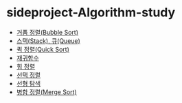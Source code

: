 # sideproject-Algorithm-study
  - [거품 정렬(Bubble Sort)](https://github.com/Oh-Myeongjae/sideproject-Algorithm-study/blob/main/%EA%B1%B0%ED%92%88%20%EC%A0%95%EB%A0%AC(Bubble%20Sort).md)
  - [스택(Stack), 큐(Queue)](https://github.com/jinhyoje/sideproject-Algorithm-study/blob/main/%EC%8A%A4%ED%83%9D(Stack)%2C%20%ED%81%90(Queue).md)
  - [퀵 정렬(Quick Sort)](https://github.com/jinhyoje/sideproject-Algorithm-study/blob/main/%ED%80%B5%20%EC%A0%95%EB%A0%AC(Quick%20Sort).md)
  - [재귀함수](https://github.com/jinhyoje/sideproject-Algorithm-study/blob/main/%EC%9E%AC%EA%B7%80%ED%95%A8%EC%88%98.md)
  - [힙 정렬](https://github.com/jinhyoje/sideproject-Algorithm-study/blob/main/%ED%9E%99%20%EC%A0%95%EB%A0%AC(Heap%20Sort).md)
  - [선택 정렬](https://github.com/jinhyoje/sideproject-Algorithm-study/blob/main/%EC%84%A0%ED%83%9D%EC%A0%95%EB%A0%AC(selection%20sort).md)
  - [선형 탐색](https://github.com/jinhyoje/sideproject-Algorithm-study/blob/main/%EC%84%A0%ED%98%95%ED%83%90%EC%83%89(Linear%20Search).md)
  - [병합 정렬(Merge Sort)](https://github.com/jinhyoje/sideproject-Algorithm-study/blob/main/%EB%B3%91%ED%95%A9%EC%A0%95%EB%A0%AC(merge%20Search).md)
